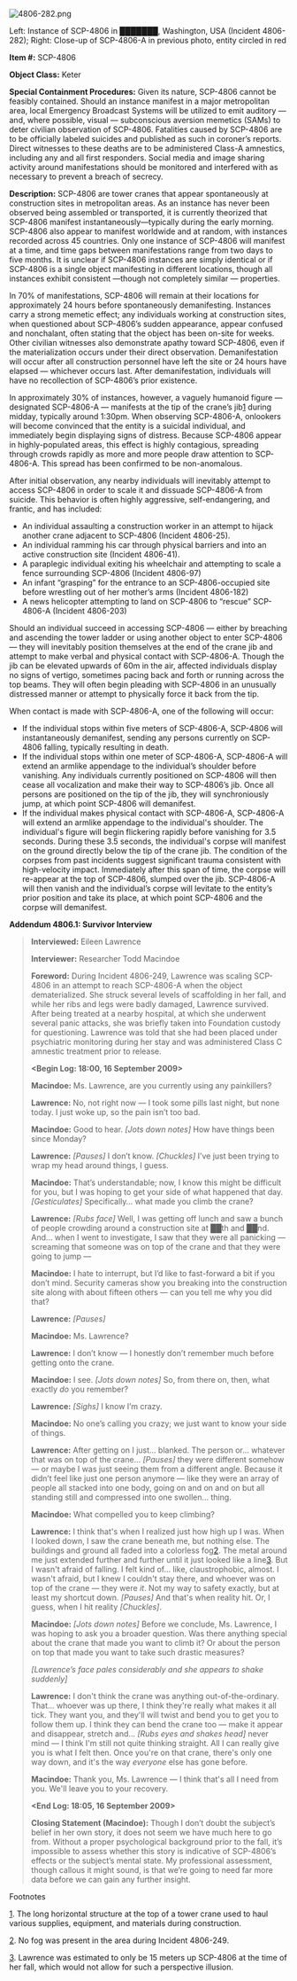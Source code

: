 ![4806-282.png](http://scp-wiki.wdfiles.com/local--files/scp-4806/4806-282.png)

Left: Instance of SCP-4806 in ███████, Washington, USA (Incident 4806-282); Right: Close-up of SCP-4806-A in previous photo, entity circled in red

**Item #:** SCP-4806

**Object Class:** Keter

**Special Containment Procedures:** Given its nature, SCP-4806 cannot be feasibly contained. Should an instance manifest in a major metropolitan area, local Emergency Broadcast Systems will be utilized to emit auditory — and, where possible, visual — subconscious aversion memetics (SAMs) to deter civilian observation of SCP-4806. Fatalities caused by SCP-4806 are to be officially labeled suicides and published as such in coroner’s reports. Direct witnesses to these deaths are to be administered Class-A amnestics, including any and all first responders. Social media and image sharing activity around manifestations should be monitored and interfered with as necessary to prevent a breach of secrecy.

**Description:** SCP-4806 are tower cranes that appear spontaneously at construction sites in metropolitan areas. As an instance has never been observed being assembled or transported, it is currently theorized that SCP-4806 manifest instantaneously—typically during the early morning. SCP-4806 also appear to manifest worldwide and at random, with instances recorded across 45 countries. Only one instance of SCP-4806 will manifest at a time, and time gaps between manifestations range from two days to five months. It is unclear if SCP-4806 instances are simply identical or if SCP-4806 is a single object manifesting in different locations, though all instances exhibit consistent —though not completely similar — properties.

In 70% of manifestations, SCP-4806 will remain at their locations for approximately 24 hours before spontaneously demanifesting. Instances carry a strong memetic effect; any individuals working at construction sites, when questioned about SCP-4806’s sudden appearance, appear confused and nonchalant, often stating that the object has been on-site for weeks. Other civilian witnesses also demonstrate apathy toward SCP-4806, even if the materialization occurs under their direct observation. Demanifestation will occur after all construction personnel have left the site or 24 hours have elapsed — whichever occurs last. After demanifestation, individuals will have no recollection of SCP-4806’s prior existence.

In approximately 30% of instances, however, a vaguely humanoid figure — designated SCP-4806-A — manifests at the tip of the crane’s jib[1](javascript:;) during midday, typically around 1:30pm. When observing SCP-4806-A, onlookers will become convinced that the entity is a suicidal individual, and immediately begin displaying signs of distress. Because SCP-4806 appear in highly-populated areas, this effect is highly contagious, spreading through crowds rapidly as more and more people draw attention to SCP-4806-A. This spread has been confirmed to be non-anomalous.

After initial observation, any nearby individuals will inevitably attempt to access SCP-4806 in order to scale it and dissuade SCP-4806-A from suicide. This behavior is often highly aggressive, self-endangering, and frantic, and has included:

*   An individual assaulting a construction worker in an attempt to hijack another crane adjacent to SCP-4806 (Incident 4806-25).
*   An individual ramming his car through physical barriers and into an active construction site (Incident 4806-41).
*   A paraplegic individual exiting his wheelchair and attempting to scale a fence surrounding SCP-4806 (Incident 4806-97)
*   An infant “grasping” for the entrance to an SCP-4806-occupied site before wrestling out of her mother’s arms (Incident 4806-182)
*   A news helicopter attempting to land on SCP-4806 to “rescue” SCP-4806-A (Incident 4806-203)

Should an individual succeed in accessing SCP-4806 — either by breaching and ascending the tower ladder or using another object to enter SCP-4806 — they will inevitably position themselves at the end of the crane jib and attempt to make verbal and physical contact with SCP-4806-A. Though the jib can be elevated upwards of 60m in the air, affected individuals display no signs of vertigo, sometimes pacing back and forth or running across the top beams. They will often begin pleading with SCP-4806 in an unusually distressed manner or attempt to physically force it back from the tip.

When contact is made with SCP-4806-A, one of the following will occur:

*   If the individual stops within five meters of SCP-4806-A, SCP-4806 will instantaneously demanifest, sending any persons currently on SCP-4806 falling, typically resulting in death.
*   If the individual stops within one meter of SCP-4806-A, SCP-4806-A will extend an armlike appendage to the individual’s shoulder before vanishing. Any individuals currently positioned on SCP-4806 will then cease all vocalization and make their way to SCP-4806’s jib. Once all persons are positioned on the tip of the jib, they will synchroniously jump, at which point SCP-4806 will demanifest.
*   If the individual makes physical contact with SCP-4806-A, SCP-4806-A will extend an armlike appendage to the individual's shoulder. The individual's figure will begin flickering rapidly before vanishing for 3.5 seconds. During these 3.5 seconds, the individual's corpse will manifest on the ground directly below the tip of the crane jib. The condition of the corpses from past incidents suggest significant trauma consistent with high-velocity impact. Immediately after this span of time, the corpse will re-appear at the top of SCP-4806, slumped over the jib. SCP-4806-A will then vanish and the individual’s corpse will levitate to the entity’s prior position and take its place, at which point SCP-4806 and the corpse will demanifest.

**Addendum 4806.1: Survivor Interview**

> **Interviewed:** Eileen Lawrence
> 
> **Interviewer:** Researcher Todd Macindoe
> 
> **Foreword:** During Incident 4806-249, Lawrence was scaling SCP-4806 in an attempt to reach SCP-4806-A when the object dematerialized. She struck several levels of scaffolding in her fall, and while her ribs and legs were badly damaged, Lawrence survived. After being treated at a nearby hospital, at which she underwent several panic attacks, she was briefly taken into Foundation custody for questioning. Lawrence was told that she had been placed under psychiatric monitoring during her stay and was administered Class C amnestic treatment prior to release.
> 
> **<Begin Log: 18:00, 16 September 2009>**
> 
> **Macindoe:** Ms. Lawrence, are you currently using any painkillers?
> 
> **Lawrence:** No, not right now — I took some pills last night, but none today. I just woke up, so the pain isn’t too bad.
> 
> **Macindoe:** Good to hear. _\[Jots down notes\]_ How have things been since Monday?
> 
> **Lawrence:** _\[Pauses\]_ I don’t know. _\[Chuckles\]_ I’ve just been trying to wrap my head around things, I guess.
> 
> **Macindoe:** That’s understandable; now, I know this might be difficult for you, but I was hoping to get your side of what happened that day. _\[Gesticulates\]_ Specifically… what made you climb the crane?
> 
> **Lawrence:** _\[Rubs face\]_ Well, I was getting off lunch and saw a bunch of people crowding around a construction site at ██th and ██nd. And… when I went to investigate, I saw that they were all panicking — screaming that someone was on top of the crane and that they were going to jump —
> 
> **Macindoe:** I hate to interrupt, but I’d like to fast-forward a bit if you don’t mind. Security cameras show you breaking into the construction site along with about fifteen others — can you tell me why you did that?
> 
> **Lawrence:** _\[Pauses\]_
> 
> **Macindoe:** Ms. Lawrence?
> 
> **Lawrence:** I don’t know — I honestly don’t remember much before getting onto the crane.
> 
> **Macindoe:** I see. _\[Jots down notes\]_ So, from there on, then, what exactly _do_ you remember?
> 
> **Lawrence:** _\[Sighs\]_ I know I’m crazy.
> 
> **Macindoe:** No one’s calling you crazy; we just want to know your side of things.
> 
> **Lawrence:** After getting on I just… blanked. The person or… whatever that was on top of the crane… _\[Pauses\]_ they were different somehow — or maybe I was just seeing them from a different angle. Because it didn’t feel like just one person anymore — like they were an array of people all stacked into one body, going on and on and on but all standing still and compressed into one swollen… thing.
> 
> **Macindoe:** What compelled you to keep climbing?
> 
> **Lawrence:** I think that's when I realized just how high up I was. When I looked down, I saw the crane beneath me, but nothing else. The buildings and ground all faded into a colorless fog[2](javascript:;). The metal around me just extended further and further until it just looked like a line[3](javascript:;). But I wasn't afraid of falling. I felt kind of… like, claustrophobic, almost. I wasn't afraid, but I knew I couldn't stay there, and whoever was on top of the crane — they were _it_. Not my way to safety exactly, but at least my shortcut down. _\[Pauses\]_ And that's when reality hit. Or, I guess, when I hit reality _\[Chuckles\]_.
> 
> **Macindoe:** _\[Jots down notes\]_ Before we conclude, Ms. Lawrence, I was hoping to ask you a broader question. Was there anything special about the crane that made you want to climb it? Or about the person on top that made you want to take such drastic measures?
> 
> _\[Lawrence’s face pales considerably and she appears to shake suddenly\]_
> 
> **Lawrence:** I don't think the crane was anything out-of-the-ordinary. That… whoever was up there, I think they're really what makes it all tick. They want you, and they'll will twist and bend you to get you to follow them up. I think they can bend the crane too — make it appear and disappear, stretch and… _\[Rubs eyes and shakes head\]_ never mind — I think I'm still not quite thinking straight. All I can really give you is what I felt then. Once you're on that crane, there's only one way down, and it's the way _everyone_ else has gone before.
> 
> **Macindoe:** Thank you, Ms. Lawrence — I think that's all I need from you. We'll leave you to your recovery.
> 
> **<End Log: 18:05, 16 September 2009>**
> 
> **Closing Statement (Macindoe):** Though I don’t doubt the subject’s belief in her own story, it does not seem we have much here to go from. Without a proper psychological background prior to the fall, it’s impossible to assess whether this story is indicative of SCP-4806’s effects or the subject’s mental state. My professional assessment, though callous it might sound, is that we’re going to need far more data before we can gain any further insight.

Footnotes

[1](javascript:;). The long horizontal structure at the top of a tower crane used to haul various supplies, equipment, and materials during construction.

[2](javascript:;). No fog was present in the area during Incident 4806-249.

[3](javascript:;). Lawrence was estimated to only be 15 meters up SCP-4806 at the time of her fall, which would not allow for such a perspective illusion.